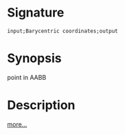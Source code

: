 # Signature
```vikid-signature
input;Barycentric coordinates;output
```

# Synopsis
point in AABB

# Description

[more...](https://en.wikipedia.org/wiki/Minimum_bounding_box#Axis-aligned_minimum_bounding_box)